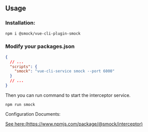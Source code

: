 ## Usage

### Installation:

```bash
npm i @smock/vue-cli-plugin-smock
```

### Modify your packages.json


```json
{
  // ...
  "scripts": {
    "smock": "vue-cli-service smock --port 6000"
  }
  // ...
}

```

Then you can run command to start the interceptor service.

```
npm run smock
```

Configuration Documents:

[See here:(https://www.npmjs.com/package/@smock/interceptor)](https://www.npmjs.com/package/@smock/interceptor)